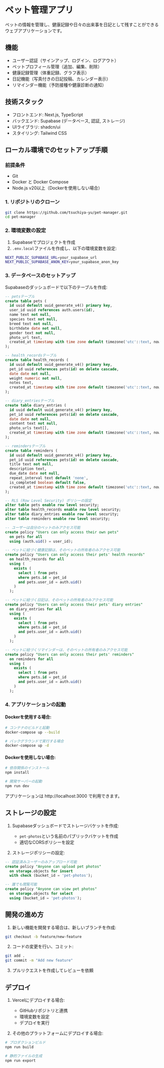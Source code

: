# ペット管理アプリ

ペットの情報を管理し、健康記録や日々の出来事を日記として残すことができるウェブアプリケーションです。

## 機能

- ユーザー認証（サインアップ、ログイン、ログアウト）
- ペットプロフィール管理（追加、編集、削除）
- 健康記録管理（体重記録、グラフ表示）
- 日記機能（写真付きの日記投稿、カレンダー表示）
- リマインダー機能（予防接種や健康診断の通知）

## 技術スタック

- フロントエンド: Next.js, TypeScript
- バックエンド: Supabase (データベース, 認証, ストレージ)
- UIライブラリ: shadcn/ui
- スタイリング: Tailwind CSS

## ローカル環境でのセットアップ手順

### 前提条件

- Git
- Docker と Docker Compose
- Node.js v20以上（Dockerを使用しない場合）

### 1. リポジトリのクローン

```bash
git clone https://github.com/tsuchiya-yu/pet-manager.git
cd pet-manager
```

### 2. 環境変数の設定

1. Supabaseでプロジェクトを作成
2. `.env.local`ファイルを作成し、以下の環境変数を設定:

```bash
NEXT_PUBLIC_SUPABASE_URL=your_supabase_url
NEXT_PUBLIC_SUPABASE_ANON_KEY=your_supabase_anon_key
```

### 3. データベースのセットアップ

Supabaseのダッシュボードで以下のテーブルを作成:

```sql
-- petsテーブル
create table pets (
  id uuid default uuid_generate_v4() primary key,
  user_id uuid references auth.users(id),
  name text not null,
  species text not null,
  breed text not null,
  birthdate date not null,
  gender text not null,
  photo_url text,
  created_at timestamp with time zone default timezone('utc'::text, now())
);

-- health_recordsテーブル
create table health_records (
  id uuid default uuid_generate_v4() primary key,
  pet_id uuid references pets(id) on delete cascade,
  date date not null,
  weight numeric not null,
  notes text,
  created_at timestamp with time zone default timezone('utc'::text, now())
);

-- diary_entriesテーブル
create table diary_entries (
  id uuid default uuid_generate_v4() primary key,
  pet_id uuid references pets(id) on delete cascade,
  date date not null,
  content text not null,
  photo_urls text[],
  created_at timestamp with time zone default timezone('utc'::text, now())
);

-- remindersテーブル
create table reminders (
  id uuid default uuid_generate_v4() primary key,
  pet_id uuid references pets(id) on delete cascade,
  title text not null,
  description text,
  due_date date not null,
  repeat_interval text default 'none',
  is_completed boolean default false,
  created_at timestamp with time zone default timezone('utc'::text, now())
);

-- RLS (Row Level Security) ポリシーの設定
alter table pets enable row level security;
alter table health_records enable row level security;
alter table diary_entries enable row level security;
alter table reminders enable row level security;

-- ユーザーは自分のペットのみアクセス可能
create policy "Users can only access their own pets"
  on pets for all
  using (auth.uid() = user_id);

-- ペットに紐づく健康記録は、そのペットの所有者のみアクセス可能
create policy "Users can only access their pets' health records"
  on health_records for all
  using (
    exists (
      select 1 from pets
      where pets.id = pet_id
      and pets.user_id = auth.uid()
    )
  );

-- ペットに紐づく日記は、そのペットの所有者のみアクセス可能
create policy "Users can only access their pets' diary entries"
  on diary_entries for all
  using (
    exists (
      select 1 from pets
      where pets.id = pet_id
      and pets.user_id = auth.uid()
    )
  );

-- ペットに紐づくリマインダーは、そのペットの所有者のみアクセス可能
create policy "Users can only access their pets' reminders"
  on reminders for all
  using (
    exists (
      select 1 from pets
      where pets.id = pet_id
      and pets.user_id = auth.uid()
    )
  );
```

### 4. アプリケーションの起動

#### Dockerを使用する場合:

```bash
# コンテナのビルドと起動
docker-compose up --build

# バックグラウンドで実行する場合
docker-compose up -d
```

#### Dockerを使用しない場合:

```bash
# 依存関係のインストール
npm install

# 開発サーバーの起動
npm run dev
```

アプリケーションは http://localhost:3000 で利用できます。

## ストレージの設定

1. Supabaseダッシュボードでストレージバケットを作成:
   - `pet-photos`という名前のパブリックバケットを作成
   - 適切なCORSポリシーを設定

2. ストレージポリシーの設定:
```sql
-- 認証済みユーザーのみアップロード可能
create policy "Anyone can upload pet photos"
  on storage.objects for insert
  with check (bucket_id = 'pet-photos');

-- 誰でも閲覧可能
create policy "Anyone can view pet photos"
  on storage.objects for select
  using (bucket_id = 'pet-photos');
```

## 開発の進め方

1. 新しい機能を開発する場合は、新しいブランチを作成:
```bash
git checkout -b feature/new-feature
```

2. コードの変更を行い、コミット:
```bash
git add .
git commit -m "Add new feature"
```

3. プルリクエストを作成してレビューを依頼

## デプロイ

1. Vercelにデプロイする場合:
   - GitHubリポジトリと連携
   - 環境変数を設定
   - デプロイを実行

2. その他のプラットフォームにデプロイする場合:
```bash
# プロダクションビルド
npm run build

# 静的ファイルの生成
npm run export
```
